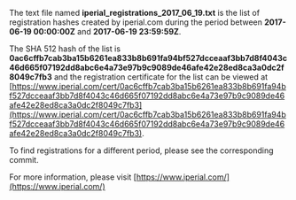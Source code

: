The text file named **iperial_registrations_2017_06_19.txt** is the list of registration hashes created by iperial.com during the period between **2017-06-19 00:00:00Z** and **2017-06-19 23:59:59Z**.

The SHA 512 hash of the list is **0ac6cffb7cab3ba15b6261ea833b8b691fa94bf527dcceaaf3bb7d8f4043c46d665f07192dd8abc6e4a73e97b9c9089de46afe42e28ed8ca3a0dc2f8049c7fb3** and the registration certificate for the list can be viewed at [https://www.iperial.com/cert/0ac6cffb7cab3ba15b6261ea833b8b691fa94bf527dcceaaf3bb7d8f4043c46d665f07192dd8abc6e4a73e97b9c9089de46afe42e28ed8ca3a0dc2f8049c7fb3](https://www.iperial.com/cert/0ac6cffb7cab3ba15b6261ea833b8b691fa94bf527dcceaaf3bb7d8f4043c46d665f07192dd8abc6e4a73e97b9c9089de46afe42e28ed8ca3a0dc2f8049c7fb3).

To find registrations for a different period, please see the corresponding commit.

For more information, please visit [https://www.iperial.com/](https://www.iperial.com/)
